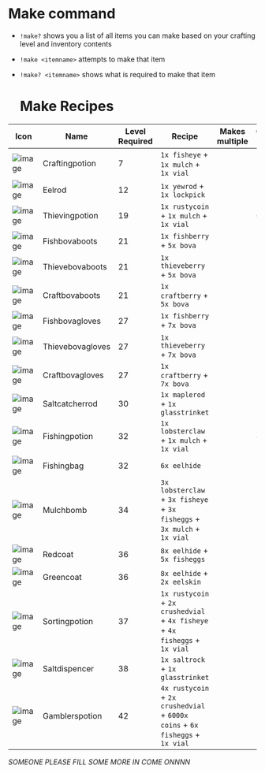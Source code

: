 # Make command #

- `!make?` shows you a list of all items you can make based on your crafting level and inventory contents
- `!make <itemname>` attempts to make that item
- `!make? <itemname>` shows what is required to make that item

  # Make Recipes #

  
| Icon | Name | Level Required | Recipe | Makes multiple | Craft Xp | Craft time |
| ------ | ------ | ----- | ------- | ---- | ---- | ---- |
| ![image](https://fishbot.app/items/craftingpotion.png) | Craftingpotion | 7 | `1x fisheye` + `1x mulch` + `1x vial` | | 55 | |
| ![image](https://fishbot.app/items/eelrod.png) | Eelrod | 12 | `1x yewrod` + `1x lockpick` | | 140 | |
| ![image](https://fishbot.app/items/thievingpotion.png) | Thievingpotion | 19 | `1x rustycoin` + `1x mulch` + `1x vial`  | | 69 | |
| ![image](https://fishbot.app/items/fishbovaboots.png) | Fishbovaboots | 21 |  `1x fishberry` + `5x bova` | | | |
| ![image](https://fishbot.app/items/thievebovaboots.png) | Thievebovaboots | 21 | `1x thieveberry` + `5x bova`| | | |
| ![image](https://fishbot.app/items/craftbovaboots.png) | Craftbovaboots | 21 | `1x craftberry` + `5x bova` | | | |
| ![image](https://fishbot.app/items/fishbovagloves.png) | Fishbovagloves | 27 | `1x fishberry` + `7x bova`  | | | |
| ![image](https://fishbot.app/items/thievebovagloves.png) | Thievebovagloves | 27 |`1x thieveberry` + `7x bova`  | | | |
| ![image](https://fishbot.app/items/craftbovagloves.png) | Craftbovagloves | 27 |  `1x craftberry` + `7x bova`  | | | |
| ![image](https://fishbot.app/items/saltcatcherrod.png) | Saltcatcherrod | 30 | `1x maplerod` + `1x glasstrinket` | | 100 | |
| ![image](https://fishbot.app/items/fishingpotion.png) | Fishingpotion | 32 | `1x lobsterclaw` + `1x mulch` + `1x vial`  | | 81 | |
| ![image](https://fishbot.app/items/fishingbag.png) | Fishingbag | 32 | `6x eelhide` | | 150 | |
| ![image](https://fishbot.app/items/mulchbomb.png) | Mulchbomb | 34 |  `3x lobsterclaw` + `3x fisheye` + `3x fisheggs` + `3x mulch` + `1x vial` | | 110 | |
| ![image](https://fishbot.app/items/redcoat.png) | Redcoat | 36 |  `8x eelhide` + `5x fisheggs` | | 160 | |
| ![image](https://fishbot.app/items/greencoat.png) | Greencoat | 36 |  `8x eelhide` + `2x eelskin` | | 160 | |
| ![image](https://fishbot.app/items/sortingpotion.png) | Sortingpotion | 37 |  `1x rustycoin` + `2x crushedvial` + `4x fisheye` + `4x fisheggs` + `1x vial` | | 170 | |
| ![image](https://fishbot.app/items/saltdispencer.png) | Saltdispencer | 38 |  `1x saltrock` + `1x glasstrinket` | | 140 | |
| ![image](https://fishbot.app/items/gamblerspotion.png) | Gamblerspotion | 42 |  `4x rustycoin` + `2x crushedvial` + `6000x coins` + `6x fisheggs` + `1x vial` | | 190 | |



*SOMEONE PLEASE FILL SOME MORE IN COME ONNNN*
